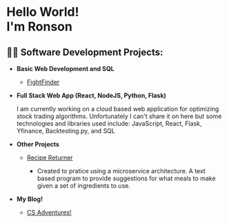 <h1>Hello World!<br/>
I'm Ronson
</h1>

<h2>👨‍💻 Software Development Projects:</h2>

- <b>Basic Web Development and SQL </b>
  - [FightFinder](https://github.com/ronsonson/FightFinder)
- <b>Full Stack Web App (React, NodeJS, Python, Flask)</b>
   <p> I am currently working on a cloud based web application for optimizing stock trading algorithms. Unfortunately I can't share it on here but some technologies and libraries used include: JavaScript, React, Flask, Yfinance, Backtesting.py, and SQL </p>
- <b>Other Projects</b>
  - [Recipe Returner](https://github.com/ronsonson/Recipe-Returner)
     - <p> Created to pratice using a microservice architecture. A text based program to provide suggestions for what meals to make given a set of ingredients to use. </p>

- <b>My Blog!</b>
  - [CS Adventures!](https://blogs.oregonstate.edu/imfeldr/)
   
